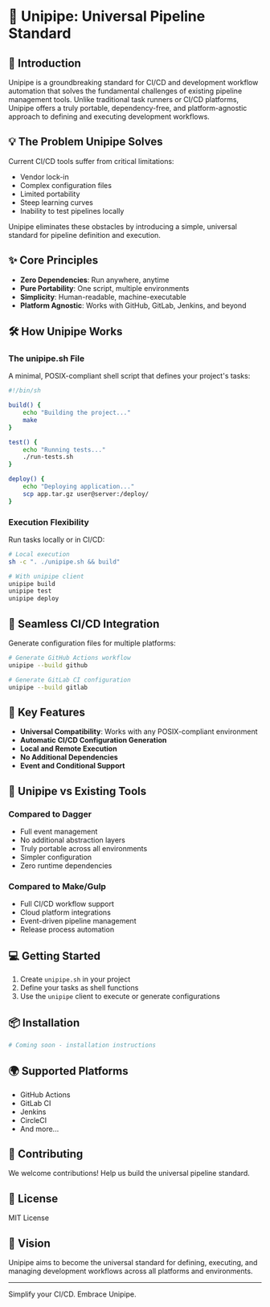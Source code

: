 # 🚀 Unipipe: Universal Pipeline Standard

## 🌟 Introduction

Unipipe is a groundbreaking standard for CI/CD and development workflow automation that solves the fundamental challenges of existing pipeline management tools. Unlike traditional task runners or CI/CD platforms, Unipipe offers a truly portable, dependency-free, and platform-agnostic approach to defining and executing development workflows.

## 💡 The Problem Unipipe Solves

Current CI/CD tools suffer from critical limitations:
- Vendor lock-in
- Complex configuration files
- Limited portability
- Steep learning curves
- Inability to test pipelines locally

Unipipe eliminates these obstacles by introducing a simple, universal standard for pipeline definition and execution.

## ✨ Core Principles

- **Zero Dependencies**: Run anywhere, anytime
- **Pure Portability**: One script, multiple environments
- **Simplicity**: Human-readable, machine-executable
- **Platform Agnostic**: Works with GitHub, GitLab, Jenkins, and beyond

## 🛠 How Unipipe Works

### The unipipe.sh File

A minimal, POSIX-compliant shell script that defines your project's tasks:

```sh
#!/bin/sh

build() {
    echo "Building the project..."
    make
}

test() {
    echo "Running tests..."
    ./run-tests.sh
}

deploy() {
    echo "Deploying application..."
    scp app.tar.gz user@server:/deploy/
}
```

### Execution Flexibility

Run tasks locally or in CI/CD:

```sh
# Local execution
sh -c ". ./unipipe.sh && build"

# With unipipe client
unipipe build
unipipe test
unipipe deploy
```

## 🔌 Seamless CI/CD Integration

Generate configuration files for multiple platforms:

```sh
# Generate GitHub Actions workflow
unipipe --build github

# Generate GitLab CI configuration
unipipe --build gitlab
```

## 🚀 Key Features

- **Universal Compatibility**: Works with any POSIX-compliant environment
- **Automatic CI/CD Configuration Generation**
- **Local and Remote Execution**
- **No Additional Dependencies**
- **Event and Conditional Support**

## 🤔 Unipipe vs Existing Tools

### Compared to Dagger
- Full event management
- No additional abstraction layers
- Truly portable across all environments
- Simpler configuration
- Zero runtime dependencies

### Compared to Make/Gulp
- Full CI/CD workflow support
- Cloud platform integrations
- Event-driven pipeline management
- Release process automation

## 💻 Getting Started

1. Create `unipipe.sh` in your project
2. Define your tasks as shell functions
3. Use the `unipipe` client to execute or generate configurations

## 📦 Installation

```sh
# Coming soon - installation instructions
```

## 🌍 Supported Platforms

- GitHub Actions
- GitLab CI
- Jenkins
- CircleCI
- And more...

## 🤝 Contributing

We welcome contributions! Help us build the universal pipeline standard.

## 📄 License

MIT License

## 🚀 Vision

Unipipe aims to become the universal standard for defining, executing, and managing development workflows across all platforms and environments.

---

Simplify your CI/CD. Embrace Unipipe.
